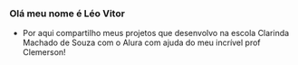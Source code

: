 ### Olá meu nome é Léo Vitor

- Por aqui compartilho meus projetos que desenvolvo na escola Clarinda Machado de Souza com o Alura com ajuda do meu incrível prof Clemerson!
